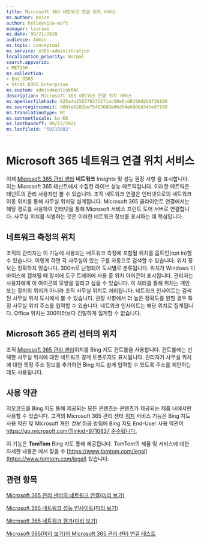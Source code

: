 ```yaml
---
title: Microsoft 365 네트워크 연결 위치 서비스
ms.author: kvice
author: kelleyvice-msft
manager: laurawi
ms.date: 09/21/2020
audience: Admin
ms.topic: conceptual
ms.service: o365-administration
localization_priority: Normal
search.appverid:
- MET150
ms.collection:
- Ent_O365
- Strat_O365_Enterprise
ms.custom: admindeeplinkMAC
description: Microsoft 365 네트워크 연결 위치 서비스
ms.openlocfilehash: 025a4a158378335271ac50e6cd8199d2b9f36106
ms.sourcegitcommit: d08fe0282be75483608e96df4e6986d346e97180
ms.translationtype: MT
ms.contentlocale: ko-KR
ms.lasthandoff: 09/12/2021
ms.locfileid: "59215802"
---
```

# <a name="microsoft-365-network-connectivity-location-services"></a>Microsoft 365 네트워크 연결 위치 서비스

이제 <a href="https://go.microsoft.com/fwlink/p/?linkid=2024339" target="_blank">Microsoft 365 관리 센터</a> **네트워크** Insights 및 성능 권장 사항 을 표시합니다. 이는 Microsoft 365 테넌트에서 수집한 라이브 성능 메트릭입니다. 이러한 메트릭은 테넌트의 관리 사용자만 볼 수 있습니다. 조직 네트워크 연결은 인터넷으로의 네트워크 이동 위치를 통해 사무실 위치당 설계됩니다. Microsoft 365 클라이언트 연결에서는 해당 경로를 사용하여 인터넷을 통해 Microsoft 서비스 프런트 도어 서버로 연결합니다. 사무실 위치를 식별하는 것은 이러한 네트워크 정보를 표시하는 데 핵심입니다.

## <a name="location-in-network-measurements"></a>네트워크 측정의 위치

조직의 관리자는 이 기능에 사용되는 네트워크 측정에 포함될 위치를 옵트인(opt in)할 수 있습니다. 이렇게 하면 각 사무실이 있는 구를 자동으로 검색할 수 있습니다. 위치 정보는 정확하지 않습니다. 300m로 난청되어 도시별로 분류됩니다. 위치가 Windows 디바이스에 캡처될 때 장치에 도구 트레이에 사용  중 위치 아이콘이 표시됩니다. 관리자는 사용자에게 이 아이콘의 모양을 알리고 싶을 수 있습니다. 이 처리를 통해 위치는 개인 또는 장치의 위치가 아니라 조직 사무실 위치로 처리됩니다. 네트워크 인사이트는 검색된 사무실 위치 도시에서 볼 수 있습니다. 권장 사항에서 더 높은 정확도를 원할 경우 특정 사무실 위치 주소를 입력할 수 있습니다. 네트워크 인사이트는 해당 위치로 집계됩니다. Office 위치는 300미터보다 긴밀하게 집계할 수 없습니다.

## <a name="location-in-the-microsoft-365-admin-center"></a>Microsoft 365 관리 센터의 위치

조직 <a href="https://go.microsoft.com/fwlink/p/?linkid=2024339" target="_blank">Microsoft 365 관리 센터</a>위치를 Bing 지도 컨트롤을 사용합니다. 컨트롤에는 선택한 사무실 위치에 대한 네트워크 경계 토폴로지도 표시됩니다. 관리자가 사무실 위치에 대한 특정 주소 정보를 추가하면 Bing 지도 쉽게 입력할 수 있도록 주소를 제안하는 데도 사용됩니다.

## <a name="terms-of-use"></a>사용 약관

지오코드를 Bing 지도 통해 제공되는 모든 콘텐츠는 콘텐츠가 제공되는 제품 내에서만 사용할 수 있습니다. 고객의 Microsoft 365 관리 센터 <a href="https://go.microsoft.com/fwlink/p/?linkid=2024339" target="_blank">위치</a> 서비스 기능은 Bing 지도 사용 약관 및 Microsoft 개인 _정보_ 취급 방침에 Bing 지도 End-User 사용 약관이 <https://go.microsoft.com/?linkid=9710837> [준수됩니다.](https://go.microsoft.com/fwlink/?LinkID=248686)

이 기능은 **TomTom** Bing 지도 통해 제공됩니다. TomTom의 제품 및 서비스에 대한 자세한 내용은 에서 찾을 수 [https://www.tomtom.com/legal](https://www.tomtom.com/legal) 있습니다.

## <a name="related-topics"></a>관련 항목

[Microsoft 365 관리 센터의 네트워크 연결(미리 보기)](office-365-network-mac-perf-overview.md)

[Microsoft 365 네트워크 성능 인사이트(미리 보기)](office-365-network-mac-perf-insights.md)

[Microsoft 365 네트워크 평가(미리 보기)](office-365-network-mac-perf-score.md)

[Microsoft 365(미리 보기)의 Microsoft 365 관리 센터 연결 테스트](office-365-network-mac-perf-onboarding-tool.md)
